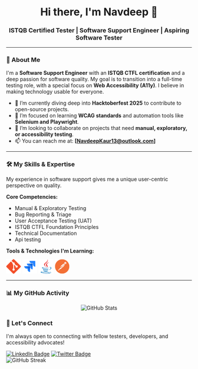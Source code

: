 <h1 align="center">Hi there, I'm Navdeep 👋</h1>
<h3 align="center">ISTQB Certified Tester | Software Support Engineer | Aspiring Software Tester</h3>

---

### 🤵 About Me

I'm a **Software Support Engineer** with an **ISTQB CTFL certification** and a deep passion for software quality. My goal is to transition into a full-time testing role, with a special focus on **Web Accessibility (A11y)**. I believe in making technology usable for everyone.

- 🔭 I’m currently diving deep into **Hacktoberfest 2025** to contribute to open-source projects.
- 🌱 I’m focused on learning **WCAG standards** and automation tools like **Selenium and Playwright**.
- 🤝 I’m looking to collaborate on projects that need **manual, exploratory, or accessibility testing**.
- 📫 You can reach me at: **[NavdeepKaur13@outlook.com]**

---

### 🛠️ My Skills & Expertise

My experience in software support gives me a unique user-centric perspective on quality.

**Core Competencies:**
- Manual & Exploratory Testing
- Bug Reporting & Triage
- User Acceptance Testing (UAT)
- ISTQB CTFL Foundation Principles
- Technical Documentation
- Api testing

**Tools & Technologies I'm Learning:**
<p align="left">
  <img src="https://raw.githubusercontent.com/devicons/devicon/master/icons/git/git-original.svg" alt="Git" width="40" height="40"/>
  <img src="https://raw.githubusercontent.com/devicons/devicon/master/icons/jira/jira-original.svg" alt="Jira" width="40" height="40"/>
  <img src="https://raw.githubusercontent.com/devicons/devicon/master/icons/java/java-original.svg" alt="Java" width="40" height="40"/>
  <img src="https://raw.githubusercontent.com/devicons/devicon/master/icons/postman/postman-original.svg" alt="postman" width="40" height="40"/>

</p>

---

### 📊 My GitHub Activity

<p align="center">
  <img src="https://github-readme-stats.vercel.app/api?username=Navdeepdhillon17&show_icons=true&theme=tokyonight" alt="GitHub Stats" />
</p>


### 🤝 Let's Connect

I'm always open to connecting with fellow testers, developers, and accessibility advocates!

<p align="left">
  <a href="https://www.linkedin.com/in/navdeep-kaur-b70943277/" target="_blank"><img src="https://img.shields.io/badge/LinkedIn-0077B5?style=for-the-badge&logo=linkedin&logoColor=white" alt="LinkedIn Badge"/></a>
  <a href="https://x.com/_navdeeep_?s=21" target="_blank"><img src="https://img.shields.io/badge/Twitter-1DA1F2?style=for-the-badge&logo=twitter&logoColor=white" alt="Twitter Badge"/></a>
  <br/>
  <img src="https://streak-stats.demolab.com/?user=Navdeepdhillon17&theme=tokyonight" alt="GitHub Streak" />
</p>
